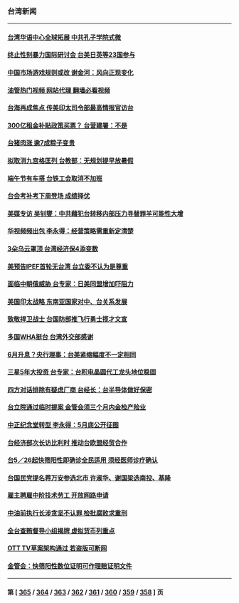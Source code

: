 ### 台湾新闻
---
#### [台湾华语中心全球拓展 中共孔子学院式微](../../pages/ncid1349361/n13745484.md?05261645) 
#### [终止性别暴力国际研讨会 台美日英等23国参与](../../pages/ncid1349361/n13745455.md?05261645) 
#### [中国市场游戏规则或改 谢金河：风向正现变化](../../pages/ncid1349361/n13745383.md?05261645) 
#### [油管热门视频 网站代理 翻墙必看视频](http://209.222.30.114:81/youtube.html?05261645)
#### [台海再成焦点 传美印太司令部最高情报官访台](../../pages/ncid1349361/n13744969.md?05261645) 
#### [300亿租金补贴政策买票？ 台营建署：不是](../../pages/ncid1349361/n13745111.md?05261645) 
#### [台猪肉涨 逾7成粽子变贵](../../pages/ncid1349361/n13745113.md?05261645) 
#### [拟取消九宫格匡列 台教部：无规划提早放暑假](../../pages/ncid1349361/n13745114.md?05261645) 
#### [端午节有车搭 台铁工会取消不加班](../../pages/ncid1349361/n13745091.md?05261645) 
#### [台会考补考下周登场 成绩择优](../../pages/ncid1349361/n13745092.md?05261645) 
#### [美媒专访 吴钊燮：中共藉犯台转移内部压力寻替罪羊可能性大增](../../pages/ncid1349361/n13745080.md?05261645) 
#### [华视频频出包 李永得：经营策略需重新定清楚](../../pages/ncid1349361/n13745082.md?05261645) 
#### [3朵乌云罩顶 台湾经济保4添变数](../../pages/ncid1349361/n13745083.md?05261645) 
#### [美预告IPEF首轮无台湾 台立委不认为是尊重](../../pages/ncid1349361/n13745086.md?05261645) 
#### [面临中朝俄威胁 台专家：日美同盟增加吓阻力](../../pages/ncid1349361/n13745068.md?05261645) 
#### [美国印太战略 东南亚国家对中、台关系发展](../../pages/ncid1349361/n13745062.md?05261645) 
#### [致敬捍卫战士 台国防部推飞行勇士揽才文宣](../../pages/ncid1349361/n13745071.md?05261645) 
#### [多国WHA挺台 台湾外交部感谢](../../pages/ncid1349361/n13745033.md?05261645) 
#### [6月升息？央行理事：台美紧缩幅度不一定相同](../../pages/ncid1349361/n13745018.md?05261645) 
#### [三星5年大投资 台专家：台积电晶圆代工龙头地位稳固](../../pages/ncid1349361/n13744990.md?05261645) 
#### [四方对话排除有疑虑厂商 台经长：台半导体做好保密](../../pages/ncid1349361/n13745000.md?05261645) 
#### [台立院通过临时提案 金管会须三个月内金检产险业](../../pages/ncid1349361/n13744984.md?05261645) 
#### [中正纪念堂转型 李永得：5月底公开征图](../../pages/ncid1349361/n13744992.md?05261645) 
#### [台经济部次长访比利时 推动台欧盟经贸合作](../../pages/ncid1349361/n13744983.md?05261645) 
#### [台5／26起快筛阳性即确诊全民适用 须经医师诊疗确认](../../pages/ncid1349361/n13744981.md?05261645) 
#### [台国民党提名蒋万安参选北市 许淑华、谢国梁选南投、基隆](../../pages/ncid1349361/n13744980.md?05261645) 
#### [雇主聘雇中阶技术劳工 开放网路申请](../../pages/ncid1349361/n13744985.md?05261645) 
#### [中油前执行长涉贪坚不认罪 检批腐败求重刑](../../pages/ncid1349361/n13744978.md?05261645) 
#### [全台查贿督导小组揭牌 虚拟货币列重点](../../pages/ncid1349361/n13744977.md?05261645) 
#### [OTT TV草案架构通过 若盗版可断网](../../pages/ncid1349361/n13744976.md?05261645) 
#### [金管会：快筛阳性数位证明可作理赔证明文件](../../pages/ncid1349361/n13744970.md?05261645) 

---
#### 第 [ [365](./365.md?05261645) / [364](./364.md?05261645) / [363](./363.md?05261645) / [362](./362.md?05261645) / [361](./361.md?05261645) / [360](./360.md?05261645) / [359](./359.md?05261645) / [358](./358.md?05261645) ] 页
